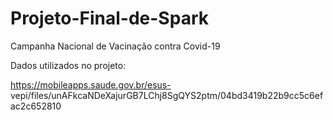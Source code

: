 # Projeto-Final-de-Spark
Campanha Nacional de Vacinação contra Covid-19

Dados utilizados no projeto: 

https://mobileapps.saude.gov.br/esus-
vepi/files/unAFkcaNDeXajurGB7LChj8SgQYS2ptm/04bd3419b22b9cc5c6efac2c652810


